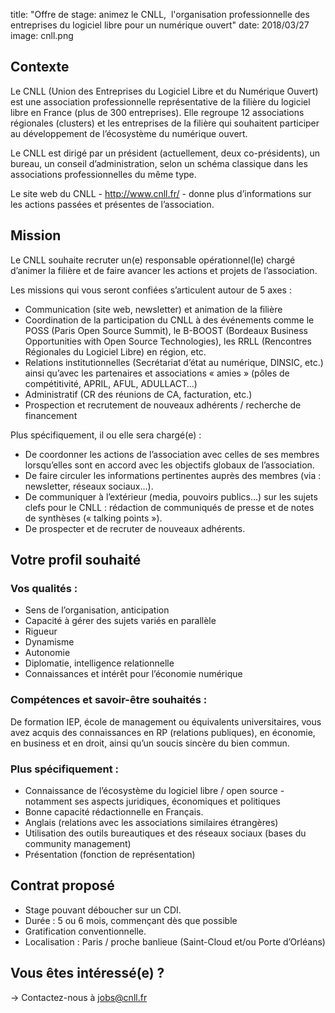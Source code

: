 title: "Offre de stage: animez le CNLL,  l'organisation professionnelle des entreprises du logiciel libre pour un numérique ouvert"
date: 2018/03/27
image: cnll.png


##  Contexte

Le CNLL (Union des Entreprises du Logiciel Libre et du Numérique Ouvert) est une association professionnelle représentative de la filière du logiciel libre en France (plus de 300 entreprises). Elle regroupe 12 associations régionales (clusters) et les entreprises de la filière qui souhaitent participer au développement de l’écosystème du numérique ouvert.

Le CNLL est dirigé par un président (actuellement, deux co-présidents), un bureau, un conseil d’administration, selon un schéma classique dans les associations professionnelles du même type.

Le site web du CNLL - <http://www.cnll.fr/> - donne plus d’informations sur les actions passées et présentes de l’association.


## Mission

Le CNLL souhaite recruter un(e) responsable opérationnel(le) chargé d’animer la filière et de faire avancer les actions et projets de l’association.

Les missions qui vous seront confiées s’articulent autour de 5 axes :

- Communication (site web, newsletter) et animation de la filière
- Coordination de la participation du CNLL à des événements comme le POSS (Paris Open Source Summit), le B-BOOST (Bordeaux Business Opportunities with Open Source Technologies), les RRLL (Rencontres Régionales du Logiciel Libre) en région, etc.
- Relations institutionnelles (Secrétariat d’état au numérique, DINSIC, etc.) ainsi qu’avec les partenaires et associations « amies » (pôles de compétitivité, APRIL, AFUL, ADULLACT…)
- Administratif (CR des réunions de CA, facturation, etc.)
- Prospection et recrutement de nouveaux adhérents / recherche de financement


Plus spécifiquement, il ou elle sera chargé(e) :

- De coordonner les actions de l’association avec celles de ses membres lorsqu’elles sont en accord avec les objectifs globaux de l’association.
- De faire circuler les informations pertinentes auprès des membres (via : newsletter, réseaux sociaux…).
- De communiquer à l’extérieur (media, pouvoirs publics…) sur les sujets clefs pour le CNLL : rédaction de communiqués de presse et de notes de synthèses (« talking points »).
- De prospecter et de recruter de nouveaux adhérents.

## Votre profil souhaité

### Vos qualités :

- Sens de l’organisation, anticipation
- Capacité à gérer des sujets variés en parallèle
- Rigueur
- Dynamisme
- Autonomie
- Diplomatie, intelligence relationnelle
- Connaissances et intérêt pour l’économie numérique

### Compétences et savoir-être souhaités :

De formation IEP, école de management ou équivalents universitaires, vous avez acquis des connaissances en RP (relations publiques), en économie, en business et en droit, ainsi qu’un soucis sincère du bien commun.

### Plus spécifiquement :

- Connaissance de l’écosystème du logiciel libre / open source - notamment ses aspects juridiques, économiques et politiques
- Bonne capacité rédactionnelle en Français.
- Anglais (relations avec les associations similaires étrangères)
- Utilisation des outils bureautiques et des réseaux sociaux (bases du community management)
- Présentation (fonction de représentation)

## Contrat proposé

- Stage pouvant déboucher sur un CDI.
- Durée : 5 ou 6 mois, commençant dès que possible
- Gratification conventionnelle.
- Localisation : Paris / proche banlieue (Saint-Cloud et/ou Porte d’Orléans)

## Vous êtes intéressé(e) ?

-> Contactez-nous à jobs@cnll.fr



